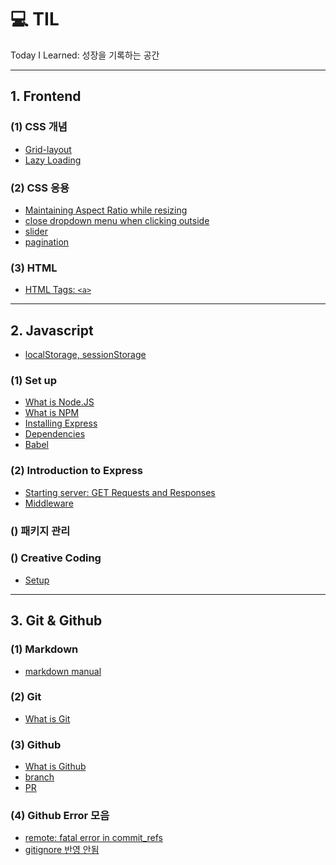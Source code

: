 # 💻 TIL

Today I Learned: 성장을 기록하는 공간

---

## 1. Frontend

### (1) CSS 개념

- [Grid-layout](./posts/frontend/css_grids.md)
- [Lazy Loading]()

### (2) CSS 응용

- [Maintaining Aspect Ratio while resizing](./posts/frontend/aspectRatio.md)
- [close dropdown menu when clicking outside](./posts/frontend/dropdownClose.md)
- [slider]()
- [pagination]()

### (3) HTML

- [HTML Tags: `<a>`](./posts/frontend/tag_a.md)

---

## 2. Javascript

- [localStorage, sessionStorage](./posts/javascript_DeepDive/webStorage.md)

### (1) Set up

- [What is Node.JS](./posts/javascript_DeepDive/node.js.md)
- [What is NPM](./posts/javascript_DeepDive/npm.md)
- [Installing Express](./posts/javascript_DeepDive/expressInstallation.md)
- [Dependencies](./posts/javascript_DeepDive/dependencies.md)
- [Babel](./posts/javascript_DeepDive/babel.md)

### (2) Introduction to Express

- [Starting server: GET Requests and Responses](./posts/javascript_DeepDive/GETrequests.md)
- [Middleware]()

### () 패키지 관리

### () Creative Coding

- [Setup](./posts/javascript_DeepDive/canvas_setup.md)

---

## 3. Git & Github

### (1) Markdown

- [markdown manual](./posts/frontend/markdown.md)

### (2) Git

- [What is Git](./posts/git/git_basicConcept.md)

### (3) Github

- [What is Github](./posts/git/github_basicConcept.md)
- [branch](./posts/git/github_branch.md)
- [PR](./posts/git/github_PR.md)

### (4) Github Error 모음

- [remote: fatal error in commit_refs](./posts/git/error_1.md)
- [gitignore 반영 안됨](./posts/git/error_2.md)
